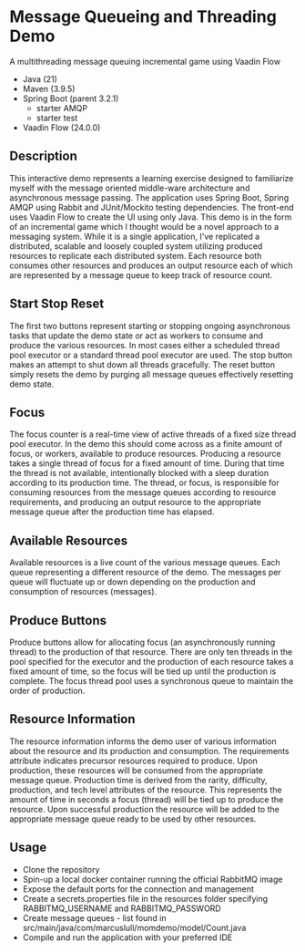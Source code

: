# Message Queueing and Threading Demo
A multithreading message queuing incremental game using Vaadin Flow  
* Java (21)
* Maven (3.9.5)
* Spring Boot (parent 3.2.1)
  * starter AMQP
  * starter test
* Vaadin Flow (24.0.0)

## Description
This interactive demo represents a learning exercise designed to familiarize myself with the message oriented 
middle-ware architecture and asynchronous message passing. The application uses Spring Boot, Spring AMQP using Rabbit 
and JUnit/Mockito testing dependencies. The front-end uses Vaadin Flow to create the UI using only Java. This demo is 
in the form of an incremental game which I thought would be a novel approach to a messaging system. While it is a 
single application, I've replicated a distributed, scalable and loosely coupled system utilizing produced resources 
to replicate each distributed system. Each resource both consumes other resources and produces an output resource each 
of which are represented by a message queue to keep track of resource count.  

## Start Stop Reset
The first two buttons represent starting or stopping ongoing asynchronous tasks that update the demo state or act as 
workers to consume and produce the various resources. In most cases either a scheduled thread pool executor or a 
standard thread pool executor are used. The stop button makes an attempt to shut down all threads gracefully. The reset 
button simply resets the demo by purging all message queues effectively resetting demo state.  

## Focus
The focus counter is a real-time view of active threads of a fixed size thread pool executor. In the demo this should 
come across as a finite amount of focus, or workers, available to produce resources. Producing a resource takes a 
single thread of focus for a fixed amount of time. During that time the thread is not available, intentionally blocked 
with a sleep duration according to its production time. The thread, or focus, is responsible for consuming resources 
from the message queues according to resource requirements, and producing an output resource to the appropriate message 
queue after the production time has elapsed.  

## Available Resources
Available resources is a live count of the various message queues. Each queue representing a different resource of the 
demo. The messages per queue will fluctuate up or down depending on the production and consumption of resources (messages).  

## Produce Buttons
Produce buttons allow for allocating focus (an asynchronously running thread) to the production of that resource. There 
are only ten threads in the pool specified for the executor and the production of each resource takes a fixed amount of 
time, so the focus will be tied up until the production is complete. The focus thread pool uses a synchronous queue to 
maintain the order of production.  

## Resource Information
The resource information informs the demo user of various information about the resource and its production and 
consumption. The requirements attribute indicates precursor resources required to produce. Upon production, these 
resources will be consumed from the appropriate message queue. Production time is derived from the rarity, difficulty, 
production, and tech level attributes of the resource. This represents the amount of time in seconds a focus (thread) 
will be tied up to produce the resource. Upon successful production the resource will be added to the appropriate 
message queue ready to be used by other resources.

## Usage
* Clone the repository
* Spin-up a local docker container running the official RabbitMQ image
* Expose the default ports for the connection and management
* Create a secrets.properties file in the resources folder specifying RABBITMQ_USERNAME and RABBITMQ_PASSWORD
* Create message queues - list found in src/main/java/com/marcuslull/momdemo/model/Count.java
* Compile and run the application with your preferred IDE